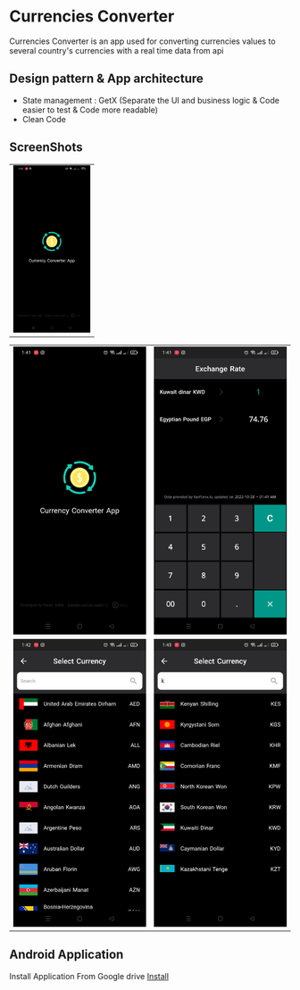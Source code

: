# Currencies Converter

Currencies Converter is an app used for converting currencies values to several country's currencies with a real time data from api

## Design pattern & App architecture

- State management : GetX (Separate the UI and business logic & Code easier to test & Code more readable)
- Clean Code

## ScreenShots

<table>
    <tr>
        <td><img src="assets/screenshots/screenshot1.jpg" height="300"/></td>
    </tr>
</table>

<table>
    <tr>
        <td><img src="assets/screenshots/screenshot1.jpg" width="300" /></td>
        <td><img src="assets/screenshots/screenshot2.jpg" width="300" /></td>
    </tr>
    <tr>
        <td><img src="assets/screenshots/screenshot3.jpg" width="300" /></td>
        <td><img src="assets/screenshots/screenshot4.jpg" width="300" /></td>
    </tr>
</table>

## Android Application

Install Application From Google drive [Install](https://drive.google.com/file/d/1YwoeDQj7dYnig7R5fNAcPR6H_oEusUnR/view?usp=sharing)
